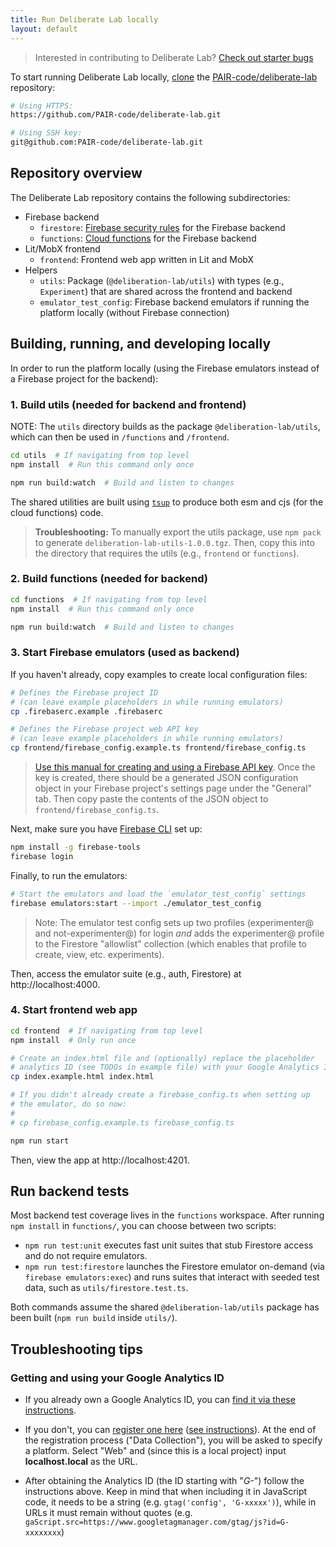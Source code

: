 ```yaml
---
title: Run Deliberate Lab locally
layout: default
---
```


> Interested in contributing to Deliberate Lab?
[Check out starter bugs](https://github.com/PAIR-code/deliberate-lab/issues?q=is%3Aissue+is%3Aopen+label%3A%22starter+bug%22)

To start running Deliberate Lab locally,
[clone](https://docs.github.com/en/repositories/creating-and-managing-repositories/cloning-a-repository)
the [PAIR-code/deliberate-lab](https://github.com/PAIR-code/deliberate-lab)
repository:

```bash
# Using HTTPS:
https://github.com/PAIR-code/deliberate-lab.git

# Using SSH key:
git@github.com:PAIR-code/deliberate-lab.git
```

## Repository overview

The Deliberate Lab repository contains the following subdirectories:

- Firebase backend
  - `firestore`: [Firebase security rules](https://firebase.google.com/docs/rules/rules-language) for the Firebase backend
  - `functions`: [Cloud functions](https://firebase.google.com/docs/functions) for the Firebase backend
- Lit/MobX frontend
  - `frontend`: Frontend web app written in Lit and MobX
- Helpers
  - `utils`: Package (`@deliberation-lab/utils`) with types (e.g., `Experiment`) that are shared across the frontend and backend
  - `emulator_test_config`: Firebase backend emulators if running the platform locally (without Firebase connection)

## Building, running, and developing locally

In order to run the platform locally (using the Firebase emulators
instead of a Firebase project for the backend):

### 1. Build utils (needed for backend and frontend)

NOTE: The `utils` directory builds as the package `@deliberation-lab/utils`,
which can then be used in `/functions` and `/frontend`.

```bash
cd utils  # If navigating from top level
npm install  # Run this command only once

npm run build:watch  # Build and listen to changes
```

The shared utilities are built using [`tsup`](https://tsup.egoist.dev) to
produce both esm and cjs (for the cloud functions) code.

> **Troubleshooting:** To manually export the utils package, use `npm pack`
to generate `deliberation-lab-utils-1.0.0.tgz`. Then, copy this into
the directory that requires the utils (e.g., `frontend` or `functions`).

### 2. Build functions (needed for backend)

```bash
cd functions  # If navigating from top level
npm install  # Run this command only once

npm run build:watch  # Build and listen to changes
```

### 3. Start Firebase emulators (used as backend)

If you haven't already, copy examples to create local configuration files:
```bash
# Defines the Firebase project ID
# (can leave example placeholders in while running emulators)
cp .firebaserc.example .firebaserc

# Defines the Firebase project web API key
# (can leave example placeholders in while running emulators)
cp frontend/firebase_config.example.ts frontend/firebase_config.ts
```

> [Use this manual for creating and using a Firebase API key](https://firebase.google.com/docs/projects/api-keys#test-vs-prod-keys). Once the key is created, there should be a generated JSON configuration object in your Firebase project's settings page under the "General" tab. Then copy paste the contents of the JSON object to `frontend/firebase_config.ts`.

Next, make sure you have [Firebase CLI](https://firebase.google.com/docs/cli/) set up:
```bash
npm install -g firebase-tools
firebase login
```

Finally, to run the emulators:
```bash
# Start the emulators and load the `emulator_test_config` settings
firebase emulators:start --import ./emulator_test_config
```

> Note: The emulator test config sets up two profiles (experimenter@
and not-experimenter@) for login *and* adds the experimenter@ profile to
the Firestore "allowlist" collection (which enables that profile to
create, view, etc. experiments).

Then, access the emulator suite (e.g., auth, Firestore) at
http://localhost:4000.

### 4. Start frontend web app

```bash
cd frontend  # If navigating from top level
npm install  # Only run once

# Create an index.html file and (optionally) replace the placeholder
# analytics ID (see TODOs in example file) with your Google Analytics ID
cp index.example.html index.html

# If you didn't already create a firebase_config.ts when setting up
# the emulator, do so now:
#
# cp firebase_config.example.ts firebase_config.ts

npm run start
```

Then, view the app at http://localhost:4201.

## Run backend tests

Most backend test coverage lives in the `functions` workspace. After running `npm install` in `functions/`, you can choose between two scripts:

- `npm run test:unit` executes fast unit suites that stub Firestore access and do not require emulators.
- `npm run test:firestore` launches the Firestore emulator on-demand (via `firebase emulators:exec`) and runs suites that interact with seeded test data, such as `utils/firestore.test.ts`.

Both commands assume the shared `@deliberation-lab/utils` package has been built (`npm run build` inside `utils/`).

## Troubleshooting tips

### Getting and using your Google Analytics ID
* If you already own a Google Analytics ID, you can [find it via these instructions](https://support.google.com/analytics/answer/9539598?hl=en). 

* If you don't, you can [register one here](https://analytics.google.com/analytics/web/#/a334209184p464501091/admin/account/create?utm_source=gahc&utm_medium=dlinks) ([see instructions](https://support.google.com/analytics/answer/9304153#stream)). At the end of the registration process ("Data Collection"), you will be asked to specify a platform. Select "Web" and (since this is a local project) input **localhost.local** as the URL.

* After obtaining the Analytics ID (the ID starting with "*G-*") follow the instructions above. Keep in mind that when including it in JavaScript code, it needs to be a string (e.g. `gtag('config', 'G-xxxxx')`), while in URLs it must remain without quotes (e.g. `gaScript.src=https://www.googletagmanager.com/gtag/js?id=G-xxxxxxxx`)
